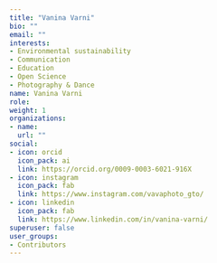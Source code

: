 ```yaml
---
title: "Vanina Varni"
bio: ""
email: ""
interests:
- Environmental sustainability
- Communication
- Education
- Open Science
- Photography & Dance
name: Vanina Varni
role:
weight: 1
organizations:
- name: 
  url: ""
social:
- icon: orcid
  icon_pack: ai
  link: https://orcid.org/0009-0003-6021-916X
- icon: instagram
  icon_pack: fab
  link: https://www.instagram.com/vavaphoto_gto/
- icon: linkedin
  icon_pack: fab
  link: https://www.linkedin.com/in/vanina-varni/
superuser: false
user_groups:
- Contributors
---
```


